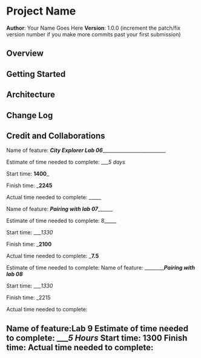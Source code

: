 # Project Name

**Author**: Your Name Goes Here
**Version**: 1.0.0 (increment the patch/fix version number if you make more commits past your first submission)

## Overview
<!-- Provide a high level overview of what this application is and why you are building it, beyond the fact that it's an assignment for this class. (i.e. What's your problem domain?) -->

## Getting Started
<!-- What are the steps that a user must take in order to build this app on their own machine and get it running? -->

## Architecture
<!-- Provide a detailed description of the application design. What technologies (languages, libraries, etc) you're using, and any other relevant design information. -->

## Change Log
<!-- Use this area to document the iterative changes made to your application as each feature is successfully implemented. Use time stamps. Here's an example:

01-01-2001 4:59pm - Application now has a fully-functional express server, with a GET route for the location resource. -->

## Credit and Collaborations
Name of feature: ___City Explorer Lab 06_____________________________

Estimate of time needed to complete: ____5 days_

Start time: __1400___

Finish time: ___2245__

Actual time needed to complete: _____



Name of feature: _____________Pairing with lab 07___________________

Estimate of time needed to complete: 8_____

Start time: ____1330_

Finish time: ___2100__

Actual time needed to complete: ___7.5__


Estimate of time needed to complete: Name of feature: _____________Pairing with lab 08_____

Start time: ____1330_

Finish time: _2215

Actual time needed to complete: 

Name of feature:Lab 9
Estimate of time needed to complete: ____5 Hours_
Start time: 1300
Finish time: 
Actual time needed to complete:
--

